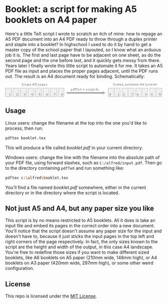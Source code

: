 # Booklet: a script for making A5 booklets on A4 paper

Here's a little TeX script I wrote to scratch an itch of mine: how to repage an
A5 PDF document into an A4 PDF ready to throw through a duplex printer and
staple into a booklet? In highschool I used to do it by hand to get a master
copy of the school paper that I layouted, so I know what an arduous job it is.
The first and last page have to be adjacent on one sheet, as do the second page
and the one before last, and it quickly gets messy from there. Years later I
finally wrote this little script to automate it for me. It takes an A5 PDF file
as input and places the proper pages adjacent, until the PDF runs out. The
result is an A4 document ready for binding. Schematically:

![Graphic explanation of what the script does](booklet.png "Booklet graphic")

## Usage

Linux users: change the filename at the top into the one you'd like to process,
then run:

```sh
pdftex booklet.tex
```

This will produce a file called *booklet.pdf* in your current directory.

Windows users: change the line with the filename into the absolute path of your
PDF file, using forward slashes, such as `C:/alfred/input.pdf`. Then go to the
directory containing `pdfTeX` and run something like:

```sh
pdftex c:\alfred\booklet.tex
```

You'll find a file named *booklet.pdf* somewhere, either in the current
directory or in the directory where the script is located.

## Not just A5 and A4, but any paper size you like

This script is by no means restricted to A5 booklets. All it does is take an
input file and embed its pages in the correct order into a new document. You'll
notice that the script doesn't assume any paper size for the input and doesn't
have to, because it just sticks the input pages in the top left and right
corners of the page respectively. In fact, the only sizes known to the script
are the height and width of the output, in this case A4 landscape. You're free
to redefine those sizes if you want to make different sized booklets, like A6
booklets on A5 paper (210mm wide, 148mm high), or A4 booklets on A3 paper (420mm
wide, 297mm high), or some other weird configuration.

## License

This repo is licensed under the [MIT License](https://opensource.org/licenses/MIT).
